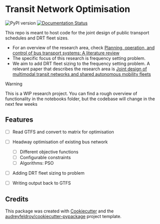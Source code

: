# Transit Network Optimisation

![PyPI version](https://img.shields.io/pypi/v/transit_opt.svg)
[![Documentation Status](https://readthedocs.org/projects/transit_opt/badge/?version=latest)](https://transit_opt.readthedocs.io/en/latest/?version=latest)

This repo is meant to host code for the joint design of public transport schedules and DRT fleet sizes.
- For an overview of the research area, check [Planning, operation, and control of bus transport systems: A literature review](https://www.sciencedirect.com/science/article/abs/pii/S0191261515000454)
- The specific focus of this research is frequency setting problem.
- We aim to add DRT fleet sizing to the frequency setting problem. A relevant paper that describes the research area is [Joint design of multimodal transit networks and shared  autonomous mobility fleets](https://www.sciencedirect.com/science/article/pii/S235214651930016X)

> [!WARNING]  
> This is a WIP research project. You can find a rough overview of functionality in the notebooks folder, but the codebase will change in the next few weeks

## Features

- [ ]  Read GTFS and convert to matrix for optimisation
- [ ] Headway optimisation of existing bus network
    - [ ] Different objective functions
    - [ ] Configurable constraints
    - [ ] Algorithms: PSO
- [ ] Adding DRT fleet sizing to problem
- [ ] Writing output back to GTFS


## Credits

This package was created with [Cookiecutter](https://github.com/audreyfeldroy/cookiecutter) and the [audreyfeldroy/cookiecutter-pypackage](https://github.com/audreyfeldroy/cookiecutter-pypackage) project template.
